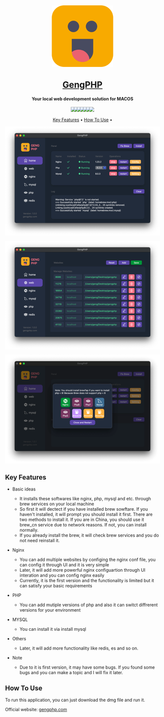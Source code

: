 <h1 align="center">
  <br>
  <img src="https://raw.githubusercontent.com/suency/geng-php/master/screenshots/logo2.png?token=GHSAT0AAAAAAB4KIBJHT66NEYIJANXUQ3DCY5435SQ" alt="GengCMS" width="200">
  <br>
  <br>
  <a href="https://gengphp.com/">GengPHP</a>
  <br>
</h1>

<h4 align="center">Your local web development solution for MACOS</h4>

<p align="center">
  <img src="https://badgen.net/badge/license/MIT/green" style="margin-right:-10px">
  <img src="https://badgen.net/github/checks/node-formidable/node-formidable" style="margin-right:-10px">
  <img src="https://badgen.net/badge/platforms/%3EmacOS%2012.0/orange" style="margin-right:-10px">
  <img src="https://badgen.net/badge/swift/5.7.1/orange" style="margin-right:-10px">
  <img src="https://badgen.net/badge/version/1.0.1/green" style="margin-right:-10px">
  <img src="https://badgen.net/badge/building/success/green" style="margin-right:-10px">
  <img src="https://badgen.net/badge/chat/on%20discord/blue">
</p>

<p align="center">
  <a href="#key-features">Key Features</a> •
  <a href="#how-to-use">How To Use</a> •
</p>




![](https://raw.githubusercontent.com/suency/geng-php/master/screenshots/home.png)

![](https://raw.githubusercontent.com/suency/geng-php/master/screenshots/web.png?token=GHSAT0AAAAAAB4KIBJH4TFKGUGFIJHQVOEWY544BAQ)

![](https://raw.githubusercontent.com/suency/geng-php/master/screenshots/install.png?token=GHSAT0AAAAAAB4KIBJGUVDRYNNYV3IR3F7YY544BKQ)

## Key Features

* Basic ideas
  - It installs these softwares like nginx, php, mysql and etc. through brew services on your local machine
  - So first it will dectect if you have installed brew sowftare. If you haven't installed, it will prompt you should install it first. There are two methods to install it. If you are in China, you should use it brew_cn service due to network reasons. If not, you can install normally.
  - If you already install the brew, it will check brew services and you do not need reinstall it.
* Nginx
  - You can add multiple websites by configing the nginx conf file, you can config it through UI and it is very simple
  - Later, it will add more powerful nginx configuartion through UI interation and you can config nginx easily
  - Currently, it is the first version and the functionality is limited but it can satisfy your basic requirements
* PHP
  * You can add mutiple versions of php and also it can switct diffrerent versions for your environment

* MYSQL
  * You can install it via install mysql

* Others
  * Later, it will add more functionality like redis, es and so on.

* Note
  * Due to it is first version, it may have some bugs. If you found some bugs and you can make a topic and I will fix it later.


## How To Use

To run this application, you can just download the dmg file and run it. 

Official website: [gengphp.com](https://gengphp.com/)